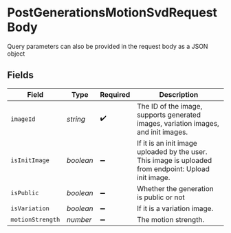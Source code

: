 # PostGenerationsMotionSvdRequestBody

Query parameters can also be provided in the request body as a JSON object


## Fields

| Field                                                                                                 | Type                                                                                                  | Required                                                                                              | Description                                                                                           |
| ----------------------------------------------------------------------------------------------------- | ----------------------------------------------------------------------------------------------------- | ----------------------------------------------------------------------------------------------------- | ----------------------------------------------------------------------------------------------------- |
| `imageId`                                                                                             | *string*                                                                                              | :heavy_check_mark:                                                                                    | The ID of the image, supports generated images, variation images, and init images.                    |
| `isInitImage`                                                                                         | *boolean*                                                                                             | :heavy_minus_sign:                                                                                    | If it is an init image uploaded by the user. This image is uploaded from endpoint: Upload init image. |
| `isPublic`                                                                                            | *boolean*                                                                                             | :heavy_minus_sign:                                                                                    | Whether the generation is public or not                                                               |
| `isVariation`                                                                                         | *boolean*                                                                                             | :heavy_minus_sign:                                                                                    | If it is a variation image.                                                                           |
| `motionStrength`                                                                                      | *number*                                                                                              | :heavy_minus_sign:                                                                                    | The motion strength.                                                                                  |